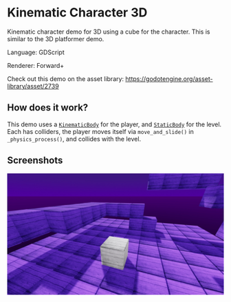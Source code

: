 # Kinematic Character 3D

Kinematic character demo for 3D using a cube for the character.
This is similar to the 3D platformer demo.

Language: GDScript

Renderer: Forward+

Check out this demo on the asset library: https://godotengine.org/asset-library/asset/2739

## How does it work?

This demo uses a [`KinematicBody`](https://docs.godotengine.org/en/latest/classes/class_kinematicbody.html)
for the player, and [`StaticBody`](https://docs.godotengine.org/en/latest/classes/class_staticbody.html)
for the level. Each has colliders, the player moves itself via
`move_and_slide()` in `_physics_process()`, and collides with the level.

## Screenshots

![Screenshot](screenshots/kinematic_character.webp)

